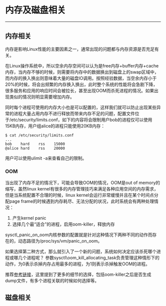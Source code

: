 # 内存及磁盘相关

---

## 内存相关

内存是影响Linux性能的主要因素之一，通常出现的问题都与内存资源是否充足有关。

在Linux操作系统中，所以空余内存空间可以认为是free内存+buffer内存+cache内存，当内存不够的时候，则需要将内存中的数据换出到磁盘上的swap区域中，而内存的换入换出则意味着大量的磁盘IO调用。按照经验数据，当空余内存小于20%的时候，将会出频繁的内存换入换出，此时整个系统的性能将会急剧下降，很多服务和应用的响应时间会被拉长，甚至出现OOM而杀死进程的情况。如果出现类似的情况则明显需要增加内存。

同时每个进程可使用的内存大小也是可以配置的，这样我们就可以防止出现某些异常的进程大量占用内存不进行释放而带来内存不足的问题，配置文件位于/etc/security/limits.conf，如下的内容将会限制用户bob的进程仅可以使用15KB内存，用户组alice的进程只能使用20KB内存：

```shell
$ cat /etc/security/limits.conf
...
bob    hard    rss    15000
@alice hard    rss    20000
```

用户可以使用ulimit -a来查看自己的限制。

### OOM

当出现了内存不足的情况下，可能会导致OOM的情况，OOM是out of memory的缩写，虽然linux kernel有很多的内存管理技巧来满足各种应用空间的内存需求，但是当系统配置不合理的时候，linux kernel会运行非常缓慢并且在某个时间点分配page frame的时候遇到内存耗尽、无法分配的状况，此时系统会有两种处理情况：

1. 产生kernel panic
2. 选择几个最“适合”的进程，启用oom-killer，释放内存

sysctl\_panic\_on\_oom内核参数的配置就是针对这种情况下两种不同的动作而存在的，动态路径为/proc/sys/vm/panic\_on\_oom。

如果选择第二种方式，那么就引入了一个新的问题，系统如何决定应该杀死哪个进程或哪几个进程呢？
参数sysctl\oom\_kill\_allocating\_task负责管理这种情形下的动作，为0表示杀掉内存占用最多的进程，为1则表示杀掉触发OOM的进程。

推荐[参考链接](http://www.wowotech.net/memory_management/oom.html)，这里提到了更多的细节的选择，包括oom-killer之后是否生成dump文件，有多个进程关联的时候如何选择等。

## 磁盘相关
